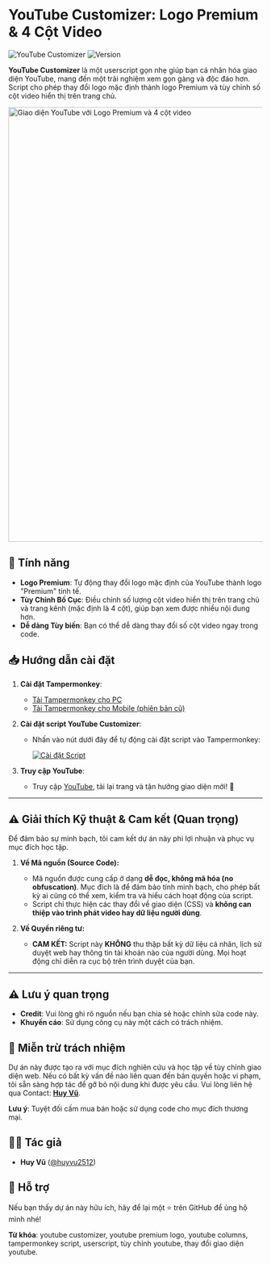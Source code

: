 # YouTube Customizer: Logo Premium & 4 Cột Video

![YouTube Customizer](https://img.shields.io/badge/YouTube-Customizer-red?style=for-the-badge&logo=youtube)
![Version](https://img.shields.io/badge/Version-1.0-blue?style=for-the-badge)

**YouTube Customizer** là một userscript gọn nhẹ giúp bạn cá nhân hóa giao diện YouTube, mang đến một trải nghiệm xem gọn gàng và độc đáo hơn. Script cho phép thay đổi logo mặc định thành logo Premium và tùy chỉnh số cột video hiển thị trên trang chủ.

<img width="1870" height="861" alt="Giao diện YouTube với Logo Premium và 4 cột video" src="https://raw.githubusercontent.com/huyvu2512/YouTube-Customizer/main/screenshot.png" />

## 🚀 Tính năng
- **Logo Premium**: Tự động thay đổi logo mặc định của YouTube thành logo "Premium" tinh tế.
- **Tùy Chỉnh Bố Cục**: Điều chỉnh số lượng cột video hiển thị trên trang chủ và trang kênh (mặc định là 4 cột), giúp bạn xem được nhiều nội dung hơn.
- **Dễ dàng Tùy biến**: Bạn có thể dễ dàng thay đổi số cột video ngay trong code.

## 📥 Hướng dẫn cài đặt
1. **Cài đặt Tampermonkey**:
   - [Tải Tampermonkey cho PC](https://chromewebstore.google.com/detail/tampermonkey/dhdgffkkebhmkfjojejmpbldmpobfkfo)
   - [Tải Tampermonkey cho Mobile (phiên bản cũ)](https://chromewebstore.google.com/detail/tampermonkey-legacy/lcmhijbkigalmkeommnijlpobloojgfn)

2. **Cài đặt script YouTube Customizer**:
   - Nhấn vào nút dưới đây để tự động cài đặt script vào Tampermonkey:
   
     [![Cài đặt Script](https://img.shields.io/badge/Cài%20đặt-Script-blue?style=for-the-badge)](https://raw.githubusercontent.com/huyvu2512/YouTube-Customizer/main/tampermonkey.user.js)

3. **Truy cập YouTube**:
   - Truy cập [YouTube](https://www.youtube.com/), tải lại trang và tận hưởng giao diện mới! 🎉

---

## ⚠️ Giải thích Kỹ thuật & Cam kết (Quan trọng)

Để đảm bảo sự minh bạch, tôi cam kết dự án này phi lợi nhuận và phục vụ mục đích học tập.

1.  **Về Mã nguồn (Source Code):**
    * Mã nguồn được cung cấp ở dạng **dễ đọc, không mã hóa (no obfuscation)**. Mục đích là để đảm bảo tính minh bạch, cho phép bất kỳ ai cũng có thể xem, kiểm tra và hiểu cách hoạt động của script.
    * Script chỉ thực hiện các thay đổi về giao diện (CSS) và **không can thiệp vào trình phát video hay dữ liệu người dùng**.

2.  **Về Quyền riêng tư:**
    * **CAM KẾT:** Script này **KHÔNG** thu thập bất kỳ dữ liệu cá nhân, lịch sử duyệt web hay thông tin tài khoản nào của người dùng. Mọi hoạt động chỉ diễn ra cục bộ trên trình duyệt của bạn.

---
## ⚠️ Lưu ý quan trọng
- **Credit**: Vui lòng ghi rõ nguồn nếu bạn chia sẻ hoặc chỉnh sửa code này.
- **Khuyến cáo**: Sử dụng công cụ này một cách có trách nhiệm.

## 📜 Miễn trừ trách nhiệm
Dự án này được tạo ra với mục đích nghiên cứu và học tập về tùy chỉnh giao diện web. Nếu có bất kỳ vấn đề nào liên quan đến bản quyền hoặc vi phạm, tôi sẵn sàng hợp tác để gỡ bỏ nội dung khi được yêu cầu. Vui lòng liên hệ qua Contact: **[Huy Vũ](https://beacons.ai/huyvu2512)**.

**Lưu ý**: Tuyệt đối cấm mua bán hoặc sử dụng code cho mục đích thương mại.

## 👨‍💻 Tác giả
- **Huy Vũ** ([@huyvu2512](https://github.com/huyvu2512))

## 💖 Hỗ trợ
Nếu bạn thấy dự án này hữu ích, hãy để lại một ⭐ trên GitHub để ủng hộ mình nhé!

**Từ khóa**: youtube customizer, youtube premium logo, youtube columns, tampermonkey script, userscript, tùy chỉnh youtube, thay đổi giao diện youtube.



